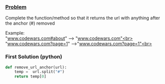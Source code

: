 ### [Problem](https://www.codewars.com/kata/51f2b4448cadf20ed0000386/) 

Complete the function/method so that it returns the url with anything after the anchor (#) removed

Example: <br>
"www.codewars.com#about" --> "www.codewars.com"<br>
"www.codewars.com?page=1" -->"www.codewars.com?page=1"<br>

### First Solution (python)
```python
def remove_url_anchor(url):
    temp =  url.split("#")
    return temp[0]
```
